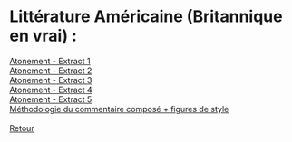 # Littérature Américaine (Britannique en vrai) : <br />

[Atonement - Extract 1](https://mega.nz/file/N911iDrD#B27JHF7D5la7zxsxztARZOqx67YN19HF_q4XYwSJq4g) <br />
[Atonement - Extract 2](https://mega.nz/file/5x80QbgY#0efhlQiOwddUVMy9tvEIx8QMM5aT-C2FYRmCyTRYhJY) <br />
[Atonement - Extract 3](https://mega.nz/file/g1sgGYpD#Q0TH6kkjXgDqTRUkKj3_8uwLhhSeCM1moLwzD8DquAM) <br />
[Atonement - Extract 4](https://mega.nz/file/580EjQAL#arrnajQYlvdLFpTXtZT01vCFoxaYFyR_FKZim79pqSM) <br />
[Atonement - Extract 5](https://mega.nz/file/8okgkBzA#YNFYLMGvdDtHZ2wPVWXrnyFkZvvaFe-doScxyHkHgZo) <br />
[Méthodologie du commentaire composé + figures de style](https://mega.nz/file/0lUhxDJB#SffIkIxDcVQ_1w0gi6Pvr1PJ0pHWZbtiLS7omRlH6mA) <br /><br />
[Retour](https://vaihess.github.io/anglaisices/)
